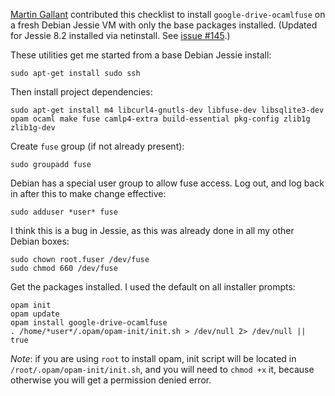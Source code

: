 [Martin Gallant](https://plus.google.com/u/0/106520267009287985667) contributed this checklist to install `google-drive-ocamlfuse` on a fresh Debian Jessie VM with only the base packages installed. (Updated for Jessie 8.2 installed via netinstall. See [issue #145](https://github.com/astrada/google-drive-ocamlfuse/issues/145).)

These utilities get me started from a base Debian Jessie install:

    sudo apt-get install sudo ssh

Then install project dependencies:

    sudo apt-get install m4 libcurl4-gnutls-dev libfuse-dev libsqlite3-dev opam ocaml make fuse camlp4-extra build-essential pkg-config zlib1g zlib1g-dev

Create `fuse` group (if not already present):

    sudo groupadd fuse

Debian has a special user group to allow fuse access. Log out, and log back in after this to make change effective:

    sudo adduser *user* fuse

I think this is a bug in Jessie, as this was already done in all my other Debian boxes:

    sudo chown root.fuser /dev/fuse
    sudo chmod 660 /dev/fuse

Get the packages installed. I used the default on all installer prompts:

    opam init
    opam update
    opam install google-drive-ocamlfuse
    . /home/*user*/.opam/opam-init/init.sh > /dev/null 2> /dev/null || true

*Note*: if you are using `root` to install opam, init script will be located in `/root/.opam/opam-init/init.sh`, and you will need to `chmod +x` it, because otherwise you will get a permission denied error.